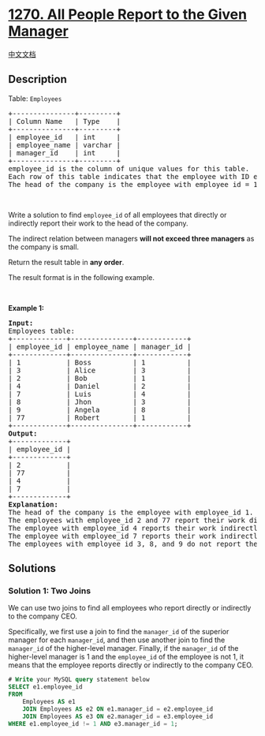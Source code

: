 # [1270. All People Report to the Given Manager](https://leetcode.com/problems/all-people-report-to-the-given-manager)

[中文文档](./solution/1200-1299/1270.All%20People%20Report%20to%20the%20Given%20Manager/README.md)

<!-- tags:Database -->

## Description

<p>Table: <code>Employees</code></p>

<pre>
+---------------+---------+
| Column Name   | Type    |
+---------------+---------+
| employee_id   | int     |
| employee_name | varchar |
| manager_id    | int     |
+---------------+---------+
employee_id is the column of unique values for this table.
Each row of this table indicates that the employee with ID employee_id and name employee_name reports his work to his/her direct manager with manager_id
The head of the company is the employee with employee_id = 1.
</pre>

<p>&nbsp;</p>

<p>Write a solution to find <code>employee_id</code> of all employees that directly or indirectly report their work to the head of the company.</p>

<p>The indirect relation between managers <strong>will not exceed three managers</strong> as the company is small.</p>

<p>Return the result table in <strong>any order</strong>.</p>

<p>The&nbsp;result format is in the following example.</p>

<p>&nbsp;</p>
<p><strong class="example">Example 1:</strong></p>

<pre>
<strong>Input:</strong> 
Employees table:
+-------------+---------------+------------+
| employee_id | employee_name | manager_id |
+-------------+---------------+------------+
| 1           | Boss          | 1          |
| 3           | Alice         | 3          |
| 2           | Bob           | 1          |
| 4           | Daniel        | 2          |
| 7           | Luis          | 4          |
| 8           | Jhon          | 3          |
| 9           | Angela        | 8          |
| 77          | Robert        | 1          |
+-------------+---------------+------------+
<strong>Output:</strong> 
+-------------+
| employee_id |
+-------------+
| 2           |
| 77          |
| 4           |
| 7           |
+-------------+
<strong>Explanation:</strong> 
The head of the company is the employee with employee_id 1.
The employees with employee_id 2 and 77 report their work directly to the head of the company.
The employee with employee_id 4 reports their work indirectly to the head of the company 4 --&gt; 2 --&gt; 1. 
The employee with employee_id 7 reports their work indirectly to the head of the company 7 --&gt; 4 --&gt; 2 --&gt; 1.
The employees with employee_id 3, 8, and 9 do not report their work to the head of the company directly or indirectly. 
</pre>

## Solutions

### Solution 1: Two Joins

We can use two joins to find all employees who report directly or indirectly to the company CEO.

Specifically, we first use a join to find the `manager_id` of the superior manager for each `manager_id`, and then use another join to find the `manager_id` of the higher-level manager. Finally, if the `manager_id` of the higher-level manager is $1$ and the `employee_id` of the employee is not $1$, it means that the employee reports directly or indirectly to the company CEO.

<!-- tabs:start -->

```sql
# Write your MySQL query statement below
SELECT e1.employee_id
FROM
    Employees AS e1
    JOIN Employees AS e2 ON e1.manager_id = e2.employee_id
    JOIN Employees AS e3 ON e2.manager_id = e3.employee_id
WHERE e1.employee_id != 1 AND e3.manager_id = 1;
```

<!-- tabs:end -->

<!-- end -->
